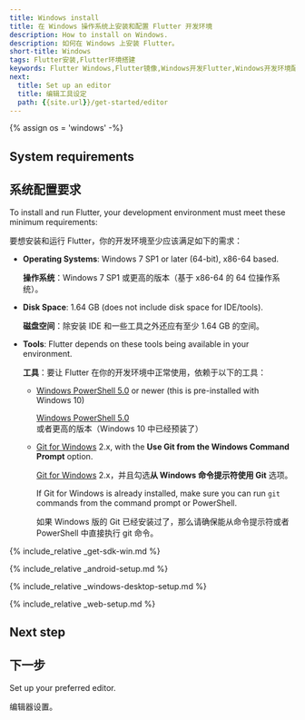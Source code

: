 ```yaml
---
title: Windows install
title: 在 Windows 操作系统上安装和配置 Flutter 开发环境
description: How to install on Windows.
description: 如何在 Windows 上安装 Flutter。
short-title: Windows
tags: Flutter安装,Flutter环境搭建
keywords: Flutter Windows,Flutter镜像,Windows开发Flutter,Windows开发环境配置
next:
  title: Set up an editor
  title: 编辑工具设定
  path: {{site.url}}/get-started/editor
---
```


{% assign os = 'windows' -%}

## System requirements

## 系统配置要求

To install and run Flutter,
your development environment must meet these minimum requirements:

要想安装和运行 Flutter，你的开发环境至少应该满足如下的需求：

- **Operating Systems**: Windows 7 SP1 or later (64-bit), x86-64 based.
  
  **操作系统**：Windows 7 SP1 或更高的版本（基于 x86-64 的 64 位操作系统）。
  
- **Disk Space**: 1.64 GB (does not include disk space for IDE/tools).

  **磁盘空间**：除安装 IDE 和一些工具之外还应有至少 1.64 GB 的空间。

- **Tools**: Flutter depends on these tools being available in your environment.

  **工具**：要让 Flutter 在你的开发环境中正常使用，依赖于以下的工具：
  
  - [Windows PowerShell 5.0][] or newer (this is pre-installed with Windows 10)
  
    [Windows PowerShell 5.0][] 或者更高的版本（Windows 10 中已经预装了）
    
  - [Git for Windows][] 2.x, with the
    **Use Git from the Windows Command Prompt** option.
  
    [Git for Windows][] 2.x，并且勾选**从 Windows 命令提示符使用 Git** 选项。

     If Git for Windows is already installed,
     make sure you can run `git` commands from the
     command prompt or PowerShell.
     
     如果 Windows 版的 Git 已经安装过了，那么请确保能从命令提示符或者 PowerShell 中直接执行 git 命令。

{% include_relative _get-sdk-win.md %}

{% include_relative _android-setup.md %}

{% include_relative _windows-desktop-setup.md %}

{% include_relative _web-setup.md %}

## Next step

## 下一步

Set up your preferred editor.

编辑器设置。

[Git for Windows]: https://git-scm.com/download/win
[Windows PowerShell 5.0]: https://docs.microsoft.com/en-us/powershell/scripting/install/installing-windows-powershell
